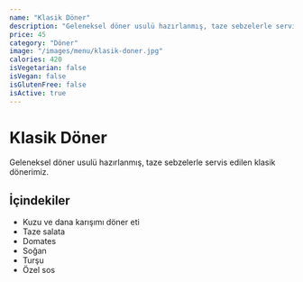 ```yaml
---
name: "Klasik Döner"
description: "Geleneksel döner usulü hazırlanmış, taze sebzelerle servis edilen klasik dönerimiz"
price: 45
category: "Döner"
image: "/images/menu/klasik-doner.jpg"
calories: 420
isVegetarian: false
isVegan: false
isGlutenFree: false
isActive: true
---
```


# Klasik Döner

Geleneksel döner usulü hazırlanmış, taze sebzelerle servis edilen klasik dönerimiz.

## İçindekiler
- Kuzu ve dana karışımı döner eti
- Taze salata
- Domates
- Soğan
- Turşu
- Özel sos